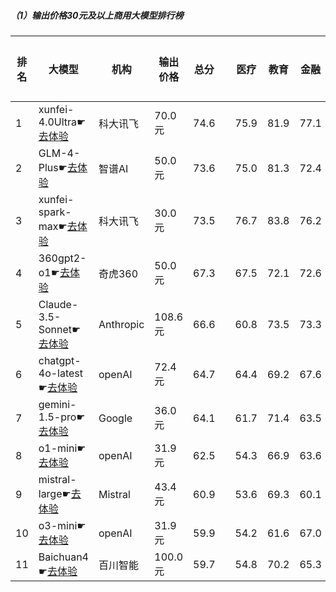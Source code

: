 ##### （1）输出价格30元及以上商用大模型排行榜
|排名|大模型|机构|输出价格|总分| |医疗|教育|金融|法律|行政公务|心理健康|推理与数学计算|语言与指令遵从|
|---|-----|---|-------|---|-|----|---|---|---|------|-------|-----------|------------|
|1|xunfei-4.0Ultra☛[去体验](https://easyllm.site/static/modelcompare.html?type=proprietary)|科大讯飞|70.0元|74.6| |        75.9|81.9|77.1|66.7|        72.0|61.2|        79.5|82.3|
|2|GLM-4-Plus☛[去体验](https://easyllm.site/static/modelcompare.html?type=proprietary)|智谱AI|50.0元|73.6| |        75.0|81.3|72.4|63.1|        76.7|59.0|        77.2|84.1|
|3|xunfei-spark-max☛[去体验](https://easyllm.site/static/modelcompare.html?type=proprietary)|科大讯飞|30.0元|73.5| |        76.7|83.8|76.2|66.5|        70.4|59.0|        76.6|79.3|
|4|360gpt2-o1☛[去体验](https://easyllm.site/static/modelcompare.html?type=proprietary)|奇虎360|50.0元|67.3| |        67.5|72.1|72.6|49.6|        70.5|52.0|        77.0|77.4|
|5|Claude-3.5-Sonnet☛[去体验](https://easyllm.site/static/modelcompare.html?type=proprietary)|Anthropic|108.6元|66.6| |        60.8|73.5|73.3|54.7|        64.0|40.5|        80.4|85.3|
|6|chatgpt-4o-latest☛[去体验](https://easyllm.site/static/modelcompare.html?type=proprietary)|openAI|72.4元|64.7| |        64.4|69.2|67.6|41.7|        64.0|49.5|        80.7|80.8|
|7|gemini-1.5-pro☛[去体验](https://easyllm.site/static/modelcompare.html?type=proprietary)|Google|36.0元|64.1| |        61.7|71.4|63.5|35.8|        69.7|50.8|        81.9|77.8|
|8|o1-mini☛[去体验](https://easyllm.site/static/modelcompare.html?type=proprietary)|openAI|31.9元|62.5| |        54.3|66.9|63.6|28.3|        77.1|42.5|        85.8|81.7|
|9|mistral-large☛[去体验](https://easyllm.site/static/modelcompare.html?type=proprietary)|Mistral|43.4元|60.9| |        53.6|69.3|60.1|34.8|        66.5|47.1|        78.6|77.3|
|10|o3-mini☛[去体验](https://easyllm.site/static/modelcompare.html?type=proprietary)|openAI|31.9元|59.9| |        54.2|61.6|67.0|32.4|        62.2|42.5|        84.7|74.8|
|11|Baichuan4☛[去体验](https://easyllm.site/static/modelcompare.html?type=proprietary)|百川智能|100.0元|59.7| |        54.8|70.2|65.3|39.3|        62.0|48.5|        59.4|77.9|
    
